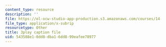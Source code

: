 ```yaml
---
content_type: resource
description: ''
file: https://ol-ocw-studio-app-production.s3.amazonaws.com/courses/14-01sc-principles-of-microeconomics-fall-2011/543588e10dd8dba16dd899eafee78977_Q4iKuKAjzK0.srt
file_type: application/x-subrip
resourcetype: Other
title: 3play caption file
uid: 543588e1-0dd8-dba1-6dd8-99eafee78977
---
```

